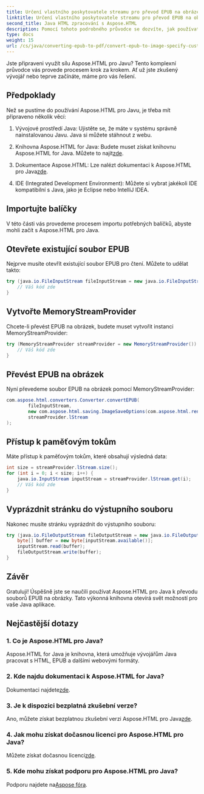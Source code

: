 ```yaml
---
title: Určení vlastního poskytovatele streamu pro převod EPUB na obrázek
linktitle: Určení vlastního poskytovatele streamu pro převod EPUB na obrázek
second_title: Java HTML zpracování s Aspose.HTML
description: Pomocí tohoto podrobného průvodce se dozvíte, jak používat Aspose.HTML pro Java k převodu souborů EPUB na obrázky.
type: docs
weight: 15
url: /cs/java/converting-epub-to-pdf/convert-epub-to-image-specify-custom-stream-provider/
---
```


Jste připraveni využít sílu Aspose.HTML pro Javu? Tento komplexní průvodce vás provede procesem krok za krokem. Ať už jste zkušený vývojář nebo teprve začínáte, máme pro vás řešení. 

## Předpoklady

Než se pustíme do používání Aspose.HTML pro Javu, je třeba mít připraveno několik věcí:

1. Vývojové prostředí Java: Ujistěte se, že máte v systému správně nainstalovanou Javu. Java si můžete stáhnout z webu.

2.  Knihovna Aspose.HTML for Java: Budete muset získat knihovnu Aspose.HTML for Java. Můžete to najít[zde](https://releases.aspose.com/html/java/).

3.  Dokumentace Aspose.HTML: Lze nalézt dokumentaci k Aspose.HTML pro Java[zde](https://reference.aspose.com/html/java/).

4. IDE (Integrated Development Environment): Můžete si vybrat jakékoli IDE kompatibilní s Java, jako je Eclipse nebo IntelliJ IDEA.

## Importujte balíčky

V této části vás provedeme procesem importu potřebných balíčků, abyste mohli začít s Aspose.HTML pro Java.

## Otevřete existující soubor EPUB

Nejprve musíte otevřít existující soubor EPUB pro čtení. Můžete to udělat takto:

```java
try (java.io.FileInputStream fileInputStream = new java.io.FileInputStream(Resources.input("input.epub"))) {
    // Váš kód zde
}
```

## Vytvořte MemoryStreamProvider

Chcete-li převést EPUB na obrázek, budete muset vytvořit instanci MemoryStreamProvider:

```java
try (MemoryStreamProvider streamProvider = new MemoryStreamProvider()) {
    // Váš kód zde
}
```

## Převést EPUB na obrázek

Nyní převedeme soubor EPUB na obrázek pomocí MemoryStreamProvider:

```java
com.aspose.html.converters.Converter.convertEPUB(
        fileInputStream,
        new com.aspose.html.saving.ImageSaveOptions(com.aspose.html.rendering.image.ImageFormat.Jpeg),
        streamProvider.lStream
);
```

## Přístup k paměťovým tokům

Máte přístup k paměťovým tokům, které obsahují výsledná data:

```java
int size = streamProvider.lStream.size();
for (int i = 0; i < size; i++) {
    java.io.InputStream inputStream = streamProvider.lStream.get(i);
    // Váš kód zde
}
```

## Vyprázdnit stránku do výstupního souboru

Nakonec musíte stránku vyprázdnit do výstupního souboru:

```java
try (java.io.FileOutputStream fileOutputStream = new java.io.FileOutputStream(Resources.output("page_{" + (i + 1) + "}.jpg"))) {
    byte[] buffer = new byte[inputStream.available()];
    inputStream.read(buffer);
    fileOutputStream.write(buffer);
}
```

## Závěr

Gratuluji! Úspěšně jste se naučili používat Aspose.HTML pro Java k převodu souborů EPUB na obrázky. Tato výkonná knihovna otevírá svět možností pro vaše Java aplikace.

## Nejčastější dotazy

### 1. Co je Aspose.HTML pro Java?

Aspose.HTML for Java je knihovna, která umožňuje vývojářům Java pracovat s HTML, EPUB a dalšími webovými formáty.

### 2. Kde najdu dokumentaci k Aspose.HTML for Java?

 Dokumentaci najdete[zde](https://reference.aspose.com/html/java/).

### 3. Je k dispozici bezplatná zkušební verze?

 Ano, můžete získat bezplatnou zkušební verzi Aspose.HTML pro Java[zde](https://releases.aspose.com/).

### 4. Jak mohu získat dočasnou licenci pro Aspose.HTML pro Java?

 Můžete získat dočasnou licenci[zde](https://purchase.aspose.com/temporary-license/).

### 5. Kde mohu získat podporu pro Aspose.HTML pro Java?

 Podporu najdete na[Aspose fóra](https://forum.aspose.com/).
